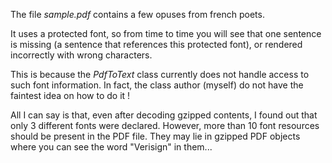 The file *sample.pdf* contains a few opuses from french poets.

It uses a protected font, so from time to time you will see that one sentence is missing (a sentence that references this protected font), or rendered incorrectly with wrong characters.

This is because the *PdfToText* class currently does not handle access to such font information. In fact, the class author (myself) do not have the faintest idea on how to do it !

All I can say is that, even after decoding gzipped contents, I found out that only 3 different fonts were declared. However, more than 10 font resources should be present in the PDF file. They may lie in gzipped PDF objects where you can see the word "Verisign" in them...